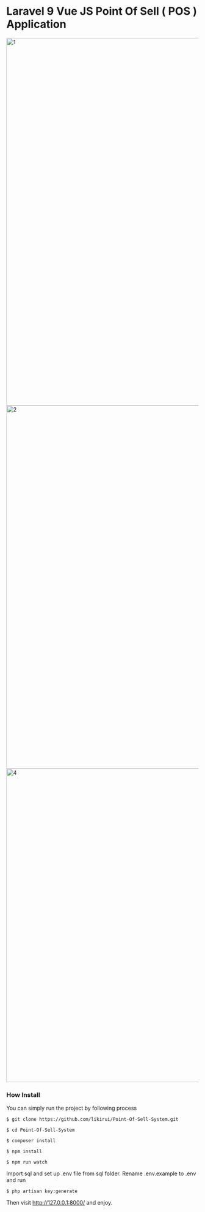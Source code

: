 # Laravel 9 Vue JS Point Of Sell ( POS ) Application
<img width="960" alt="1" src="https://github.com/likirui/Point-Of-Sale-System/assets/39738104/8e59976c-2a32-43e3-964e-247c6cd268eb">
<img width="949" alt="2" src="https://github.com/likirui/Point-Of-Sale-System/assets/39738104/1b849aeb-4144-4439-89c2-fed9afc35881">
<img width="819" alt="4" src="https://github.com/likirui/Point-Of-Sale-System/assets/39738104/418b10c0-6beb-45ae-b62c-fc844131b9a0">




### How Install

You can simply run the project by following process

```shell
$ git clone https://github.com/likirui/Point-Of-Sell-System.git
```
```shell
$ cd Point-Of-Sell-System
```
```shell
$ composer install
```
```shell
$ npm install
```
```shell
$ npm run watch
```

Import sql and set up .env file from sql folder. Rename .env.example to .env and run

```shell
$ php artisan key:generate
```
Then visit http://127.0.0.1:8000/ and enjoy.





